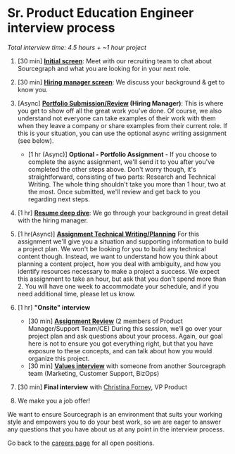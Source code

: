 # Sr. Product Education Engineer interview process

_Total interview time: 4.5 hours + ~1 hour project_

1. [30 min] **[Initial screen](../initial_screen.md)**: Meet with our recruiting team to chat about Sourcegraph and what you are looking for in your next role.
1. [30 min] **[Hiring manager screen](../hm_intro_call.md)**: We discuss your background & get to know you.
1. [Async] **[Portfolio Submission/Review](pd-ed-eng-opt-port-assign.md) (Hiring Manager)**: This is where you get to show off all the great work you've done. Of course, we also understand not everyone can take examples of their work with them when they leave a company or share examples from their current role. If this is your situation, you can use the optional async writing assignment (see below).
   - [1 hr (Async)] **Optional - Portfolio Assignment** - If you choose to complete the async assignment, we'll send it to you after you've completed the other steps above. Don't worry though, it's straightforward, consisting of two parts: Research and Technical Writing. The whole thing shouldn't take you more than 1 hour, two at the most. Once submitted, we'll review and get back to you regarding next steps.
1. [1 hr] **[Resume deep dive](../../../../../talent/process/types_of_interviews.md#resume-deep-dive)**: We go through your background in great detail with the hiring manager.

1. [1 hr(Async)] **[Assignment Technical Writing/Planning](pd-ed-eng-planning-writing-assign.md)** For this assignment we'll give you a situation and supporting information to build a project plan. We won't be looking for you to build any technical content though. Instead, we want to understand how you think about planning a content project, how you deal with ambiguity, and how you identify resources necessary to make a project a success. We expect this assignment to take an hour, but ask that you don't spend more than 2. You will have one week to accommodate your schedule, and if you need additional time, please let us know.
1. [1 hr] **"Onsite" interview**

   - [30 min] **[Assignment Review](pd-ed-eng-planning-writing-assign.md)** (2 members of Product Manager/Support Team/CE) During this session, we’ll go over your project plan and ask questions about your process. Again, our goal here is not to ensure you got everything right, but that you have exposure to these concepts, and can talk about how you would organize this project.
   - [30 min] **[Values interview](../../../../../../company-info-and-process/values/index.md)** with someone from another Sourcegraph team (Marketing, Customer Support, BizOps)

1. [30 min] **Final interview** with [Christina Forney](../../../../../../team/index.md#christina-forney), VP Product
1. We make you a job offer!

We want to ensure Sourcegraph is an environment that suits your working style and empowers you to do your best work, so we are eager to answer any questions that you have about us at any point in the interview process.

Go back to the [careers page](https://boards.greenhouse.io/sourcegraph91) for all open positions.

